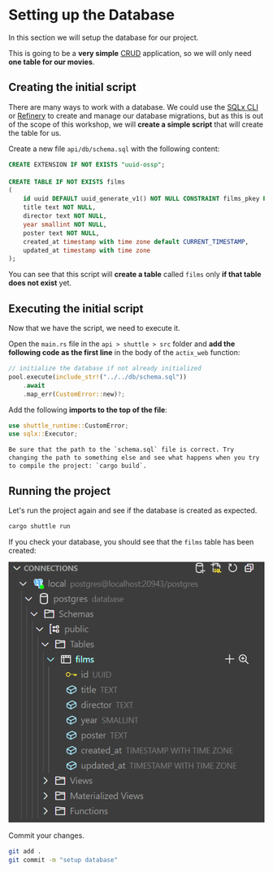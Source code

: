 # Setting up the Database

In this section we will setup the database for our project.

This is going to be a **very simple** [CRUD](https://en.wikipedia.org/wiki/Create,_read,_update_and_delete) application, so we will only need **one table for our movies**.

## Creating the initial script

There are many ways to work with a database. We could use the [SQLx CLI](https://github.com/launchbadge/sqlx/tree/main/sqlx-cli#create-and-run-migrations) or [Refinery](https://github.com/rust-db/refinery) to create and manage our database migrations, but as this is out of the scope of this workshop, we will **create a simple script** that will create the table for us.

Create a new file `api/db/schema.sql` with the following content:

```sql
CREATE EXTENSION IF NOT EXISTS "uuid-ossp";

CREATE TABLE IF NOT EXISTS films
(
    id uuid DEFAULT uuid_generate_v1() NOT NULL CONSTRAINT films_pkey PRIMARY KEY,
    title text NOT NULL,
    director text NOT NULL,
    year smallint NOT NULL,
    poster text NOT NULL,
    created_at timestamp with time zone default CURRENT_TIMESTAMP,
    updated_at timestamp with time zone
);
```

You can see that this script will **create a table** called `films` only **if that table does not exist** yet.

## Executing the initial script

Now that we have the script, we need to execute it.

Open the `main.rs` file in the `api > shuttle > src` folder and **add the following code as the first line** in the body of the  `actix_web` function:

```rust
// initialize the database if not already initialized
pool.execute(include_str!("../../db/schema.sql"))
    .await
    .map_err(CustomError::new)?;
```

Add the following **imports to the top of the file**:
  
```rust
use shuttle_runtime::CustomError;
use sqlx::Executor;
```

```admonish warning
Be sure that the path to the `schema.sql` file is correct. Try changing the path to something else and see what happens when you try to compile the project: `cargo build`.
```

## Running the project

Let's run the project again and see if the database is created as expected.

```bash 
cargo shuttle run
```

If you check your database, you should see that the `films` table has been created:

![Table created](assets/26/table_created.png)

Commit your changes.

```bash
git add .
git commit -m "setup database"
```
